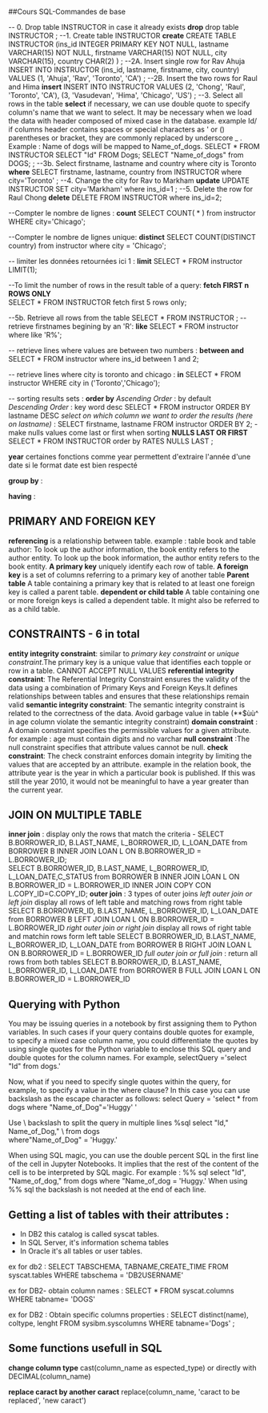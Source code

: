 ##Cours SQL-Commandes de base

-- 0. Drop table INSTRUCTOR in case it already exists
__drop__
drop table INSTRUCTOR
;
--1. Create table INSTRUCTOR
__create__ 
CREATE TABLE INSTRUCTOR
  (ins_id INTEGER PRIMARY KEY NOT NULL, 
   lastname VARCHAR(15) NOT NULL, 
   firstname VARCHAR(15) NOT NULL, 
   city VARCHAR(15), 
   country CHAR(2)
  )
;
--2A. Insert single row for Rav Ahuja
INSERT INTO INSTRUCTOR
  (ins_id, lastname, firstname, city, country)
  VALUES 
  (1, 'Ahuja', 'Rav', 'Toronto', 'CA')
;
--2B. Insert the two rows for Raul and Hima
__insert__
INSERT INTO INSTRUCTOR
  VALUES
  (2, 'Chong', 'Raul', 'Toronto', 'CA'),
  (3, 'Vasudevan', 'Hima', 'Chicago', 'US')
;
--3. Select all rows in the table
__select__ 
if necessary, we can use double quote to specify column's name that we want to select. It may be necessary when we load the data with header composed of mixed case in the database. example Id/
if columns header contains spaces or special characters as ' or () parentheses or bracket, they are commonly replaced by underscore _ . Example : Name of dogs will be mapped to Name_of_dogs. 
SELECT * FROM INSTRUCTOR
SELECT "Id" FROM Dogs;
SELECT "Name_of_dogs" from DOGS;
;
--3b. Select firstname, lastname and country where city is Toronto
__where__
SELECT firstname, lastname, country from INSTRUCTOR where city='Toronto'
;
--4. Change the city for Rav to Markham
__update__
UPDATE INSTRUCTOR SET city='Markham' where ins_id=1
;
--5. Delete the row for Raul Chong
__delete__
DELETE FROM INSTRUCTOR where ins_id=2;

--Compter le nombre de lignes : 
__count__
SELECT COUNT( * ) from instructor WHERE city='Chicago';

--Compter le nombre de lignes unique: 
__distinct__ 
SELECT COUNT(DISTINCT country) from instructor where city = 'Chicago';

-- limiter les données retournées ici 1 : 
__limit__
SELECT * FROM instructor LIMIT(1);

--To limit the number of rows in the result table of a query:
__fetch FIRST n ROWS ONLY__  
SELECT * FROM INSTRUCTOR fetch first 5 rows only; 

--5b. Retrieve all rows from the table
SELECT * FROM INSTRUCTOR 
;
--retrieve firstnames begining by an 'R': 
__like__
SELECT * FROM instructor where like 'R%'; 

-- retrieve lines where values are between two numbers : 
__between and__
SELECT * FROM instructor where ins_id between 1 and 2; 

-- retrieve lines where city is toronto and chicago : 
__in__
SELECT * FROM instructor WHERE city in ('Toronto','Chicago');

-- sorting results sets : 
__order by__
_Ascending Order_ : by default  
_Descending Order_ : key word desc 
SELECT * FROM instructor ORDER BY lastname DESC
_select on which column we want to order the results (here on lastname)_ :
SELECT firstname, lastname FROM instructor ORDER BY 2; 
-make nulls values come last or first when sorting 
__NULLS LAST OR FIRST__ 
SELECT * FROM INSTRUCTOR order by RATES NULLS LAST ;
 
__year__
certaines fonctions comme year permettent d'extraire l'année d'une date si le format date est bien respecté

__group by__ : 


__having__ :

## PRIMARY AND FOREIGN KEY 
__referencing__ is a relationship between table. example : table book and table author: To look up the author information, the book entity refers to the author entity. To look up the book information, the author entity refers to the book entity. 
__A primary key__ uniquely identify each row of table.
__A foreign key__ is a set of columns referring to a primary key of another table
__Parent table__ A table containing a primary key that is related to at least one foreign key is called a parent table. 
__dependent or child table__ A table containing one or more foreign keys is called a dependent table. It might also be referred to as a child table.

## CONSTRAINTS - 6 in total  
__entity integrity constraint__: similar to _primary key constraint_ or _unique constraint_.The primary key is a unique value that identifies each topple or row in a table. CANNOT ACCEPT NULL VALUES
__referential integrity constraint__: The Referential Integrity Constraint ensures the validity of the data using a combination of Primary Keys and Foreign Keys.It defines relationships between tables and ensures that these relationships remain valid
__semantic integrity constraint__: The semantic integrity constraint is related to the correctness of the data. Avoid garbage value in table (**$ùù^ in age column violate the semantic integrity constraint)
__domain constraint__ : A domain constraint specifies the permissible values for a given attribute. for example : age must contain digits and no varchar
__null constraint__ :The null constraint specifies that attribute values cannot be null.
__check constraint__: The check constraint enforces domain integrity by limiting the values that are accepted by an attribute. example in the relation book, the attribute year is the year in which a particular book is published. If this was still the year 2010, it would not be meaningful to have a year greater than the current year. 


## JOIN ON MULTIPLE TABLE 

__inner join__ : display only the rows that match the criteria - SELECT B.BORROWER_ID, B.LAST_NAME, L_BORROWER_ID, L_LOAN_DATE from BORROWER B INNER JOIN LOAN L ON B.BORROWER_ID = L.BORROWER_ID;  
SELECT B.BORROWER_ID, B.LAST_NAME, L_BORROWER_ID, L_LOAN_DATE,C_STATUS from BORROWER B INNER JOIN LOAN L ON B.BORROWER_ID = L.BORROWER_ID INNER JOIN COPY CON L.COPY_ID=C.COPY_ID;
__outer join__ : 3 types of outer joins 
_left outer join or left join_ display all rows of left table and matching rows from right table  SELECT B.BORROWER_ID, B.LAST_NAME, L_BORROWER_ID, L_LOAN_DATE from BORROWER B LEFT JOIN LOAN L ON B.BORROWER_ID = L.BORROWER_ID
_right outer join or right join_ display all rows of right table and matchin rows form left table  SELECT B.BORROWER_ID, B.LAST_NAME, L_BORROWER_ID, L_LOAN_DATE from BORROWER B RIGHT JOIN LOAN L ON B.BORROWER_ID = L.BORROWER_ID
_full outer join or full join_ : return all rows from both tables SELECT B.BORROWER_ID, B.LAST_NAME, L_BORROWER_ID, L_LOAN_DATE from BORROWER B FULL JOIN LOAN L ON B.BORROWER_ID = L.BORROWER_ID

## Querying with Python 

You may be issuing queries in a notebook by first assigning them to Python variables. In such cases if your query contains double quotes for example, to specify a mixed case column name, you could differentiate the quotes by using single quotes for the Python variable to enclose this SQL query and double quotes for the column names. 
For example, selectQuery ='select "Id" from dogs.' 

Now, what if you need to specify single quotes within the query, for example, to specify a value in the where clause?
In this case you can use backslash as the escape character as follows:
select Query = 'select * from dogs where "Name_of_Dog"=\'Huggy\' '

Use \ backslash to split the query in multiple lines 
%sql select "Id," Name_of_Dog," \ 
	from dogs \
	where"Name_of_Dog" = 'Huggy.'

When using SQL magic, you can use the double percent SQL in the first line of the cell in Jupyter Notebooks. It implies that the rest of the content of the cell is to be interpreted by SQL magic. 
For example : 
%% sql 
select "Id", "Name_of_dog," 
	from dogs 
	where "Name_of_dog = 'Huggy.' 
When using %% sql the backslash is not needed at the end of each line.

## Getting a list of tables with their attributes : 
- In DB2 this catalog is called syscat tables. 
- In SQL Server, it's information schema tables 
- In Oracle it's all tables or user tables.

ex for db2 : 
SELECT TABSCHEMA, TABNAME,CREATE_TIME FROM syscat.tables WHERE tabschema = 'DB2USERNAME'

ex for DB2- obtain column names : 
SELECT * FROM syscat.columns WHERE tabname= 'DOGS'

ex for DB2 : Obtain specific columns properties : 
SELECT distinct(name), coltype, lenght FROM sysibm.syscolumns WHERE tabname='Dogs' ;

## Some functions usefull in SQL 

__change column type__ 
cast(column_name as espected_type)
or directly with 
DECIMAL(column_name)

__replace caract by another caract__
replace(column_name, 'caract to be replaced', 'new caract')

